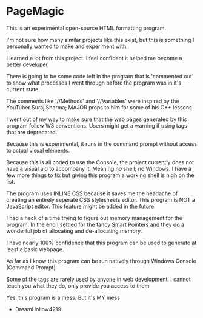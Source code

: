 # PageMagic
This is an experimental open-source HTML formatting program.

I'm not sure how many similar projects like this exist, but this is something I personally wanted to make and experiment with.

I learned a lot from this project. I feel confident it helped me become a better developer.

There is going to be some code left in the program that is 'commented out' to show what processes I went through
before the program was in it's current state.

The comments like '//Methods' and '//Variables' were inspired by the YouTuber Suraj Sharma; MAJOR props to him for some of his C++ lessons.

I went out of my way to make sure that the web pages generated by this program follow W3 conventions.
Users might get a warning if using tags that are deprecated.

Because this is experimental, it runs in the command prompt without access to actual visual elements.

Because this is all coded to use the Console, the project currently does not have a visual aid to accompany it.
Meaning no shell; no Windows. I have a few more things to fix but giving this program a working shell is high on the list.

The program uses INLINE CSS because it saves me the headache of creating an entirely seperate CSS stylesheets editor.
This program is NOT a JavaScript editor. This feature might be added in the future.

I had a heck of a time trying to figure out memory management for the program.
In the end I settled for the fancy Smart Pointers and they do a wonderful job of allocating and de-allocating memory.

I have nearly 100% confidence that this program can be used to generate at least a basic webpage.

As far as I know this program can be run natively through Windows Console (Command Prompt)

Some of the tags are rarely used by anyone in web development. I cannot teach you what they do, only provide you access to them.

Yes, this program is a mess. But it's MY mess.

- DreamHollow4219
